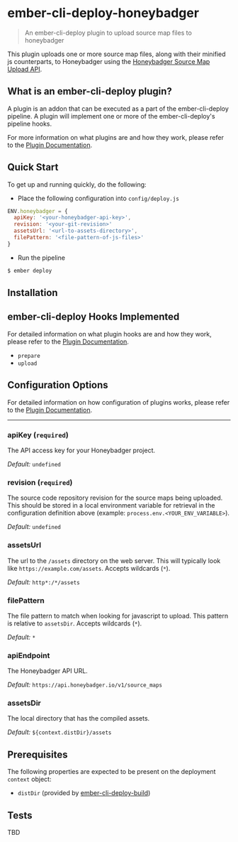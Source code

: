 # ember-cli-deploy-honeybadger

> An ember-cli-deploy plugin to upload source map files to honeybadger

This plugin uploads one or more source map files, along with their minified js counterparts, to
Honeybadger using the [Honeybadger Source Map Upload API](https://docs.honeybadger.io/api/source-maps.html).

## What is an ember-cli-deploy plugin?

A plugin is an addon that can be executed as a part of the ember-cli-deploy pipeline. A plugin will
implement one or more of the ember-cli-deploy's pipeline hooks.

For more information on what plugins are and how they work, please refer to the [Plugin Documentation][1].

## Quick Start

To get up and running quickly, do the following:

- Place the following configuration into `config/deploy.js`

```javascript
ENV.honeybadger = {
  apiKey: '<your-honeybadger-api-key>',
  revision: '<your-git-revision>'
  assetsUrl: '<url-to-assets-directory>',
  filePattern: '<file-pattern-of-js-files>'
}
```

- Run the pipeline

```bash
$ ember deploy
```

## Installation

## ember-cli-deploy Hooks Implemented

For detailed information on what plugin hooks are and how they work, please refer to the
[Plugin Documentation][1].

- `prepare`
- `upload`

## Configuration Options

For detailed information on how configuration of plugins works, please refer to the
[Plugin Documentation][1].

<hr/>

### apiKey (`required`)

The API access key for your Honeybadger project.

*Default:* `undefined`

### revision (`required`)

The source code repository revision for the source maps being uploaded. This should be stored in
a local environment variable for retrieval in the configuration definition above (example:
`process.env.<YOUR_ENV_VARIABLE>`).

*Default:* `undefined`

### assetsUrl

The url to the `/assets` directory on the web server. This will typically
look like `https://example.com/assets`. Accepts wildcards (`*`).

*Default:* `http*:/*/assets`

### filePattern

The file pattern to match when looking for javascript to upload. This pattern is relative
to `assetsDir`. Accepts wildcards (`*`).

*Default:* `*`

### apiEndpoint

The Honeybadger API URL.

*Default:* `https://api.honeybadger.io/v1/source_maps`

### assetsDir

The local directory that has the compiled assets.

*Default:* `${context.distDir}/assets`

## Prerequisites

The following properties are expected to be present on the deployment `context` object:

- `distDir` (provided by [ember-cli-deploy-build][2])

## Tests

TBD

[1]: http://ember-cli-deploy.com/plugins/ "Plugin Documentation"
[2]: https://github.com/ember-cli-deploy/ember-cli-deploy-build "ember-cli-deploy-build"
